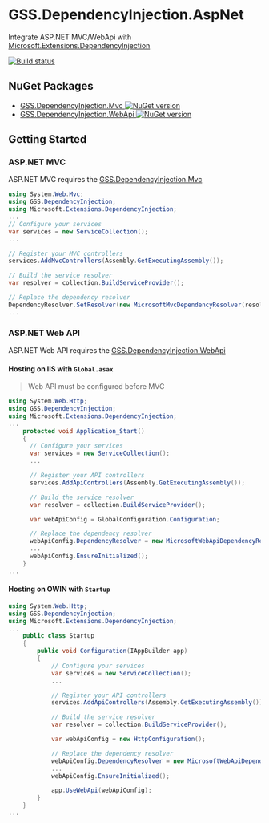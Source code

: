 # GSS.DependencyInjection.AspNet

Integrate ASP.NET MVC/WebApi with [Microsoft.Extensions.DependencyInjection](https://www.nuget.org/packages/Microsoft.Extensions.DependencyInjection)

[![Build status](https://ci.appveyor.com/api/projects/status/5wal66ywv8r2ipb3?svg=true)](https://ci.appveyor.com/project/akunzai/gss-dependencyinjection-aspnet)

## NuGet Packages

- [GSS.DependencyInjection.Mvc ![NuGet version](https://img.shields.io/nuget/v/GSS.DependencyInjection.Mvc.svg?style=flat-square)](https://www.nuget.org/packages/GSS.DependencyInjection.Mvc/)
- [GSS.DependencyInjection.WebApi ![NuGet version](https://img.shields.io/nuget/v/GSS.DependencyInjection.WebApi.svg?style=flat-square)](https://www.nuget.org/packages/GSS.DependencyInjection.WebApi/)

## Getting Started

### ASP.NET MVC

ASP.NET MVC requires the [GSS.DependencyInjection.Mvc](https://www.nuget.org/packages/GSS.DependencyInjection.Mvc/)

```csharp
using System.Web.Mvc;
using GSS.DependencyInjection;
using Microsoft.Extensions.DependencyInjection;
...
// Configure your services
var services = new ServiceCollection();
...

// Register your MVC controllers
services.AddMvcControllers(Assembly.GetExecutingAssembly());

// Build the service resolver
var resolver = collection.BuildServiceProvider();

// Replace the dependency resolver
DependencyResolver.SetResolver(new MicrosoftMvcDependencyResolver(resolver));
...
```

### ASP.NET Web API

ASP.NET Web API requires the [GSS.DependencyInjection.WebApi](https://www.nuget.org/packages/GSS.DependencyInjection.WebApi/)

#### Hosting on IIS with `Global.asax`

> Web API must be configured before MVC

```csharp
using System.Web.Http;
using GSS.DependencyInjection;
using Microsoft.Extensions.DependencyInjection;
...
    protected void Application_Start()
    {
      // Configure your services
      var services = new ServiceCollection();
      ...

      // Register your API controllers
      services.AddApiControllers(Assembly.GetExecutingAssembly());

      // Build the service resolver
      var resolver = collection.BuildServiceProvider();

      var webApiConfig = GlobalConfiguration.Configuration;

      // Replace the dependency resolver
      webApiConfig.DependencyResolver = new MicrosoftWebApiDependencyResolver(resolver);
      ...
      webApiConfig.EnsureInitialized();
    }
...
```

#### Hosting on OWIN with `Startup`

```csharp
using System.Web.Http;
using GSS.DependencyInjection;
using Microsoft.Extensions.DependencyInjection;
...
    public class Startup
    {
        public void Configuration(IAppBuilder app)
        {
            // Configure your services
            var services = new ServiceCollection();
            ...

            // Register your API controllers
            services.AddApiControllers(Assembly.GetExecutingAssembly());

            // Build the service resolver
            var resolver = collection.BuildServiceProvider();

            var webApiConfig = new HttpConfiguration();

            // Replace the dependency resolver
            webApiConfig.DependencyResolver = new MicrosoftWebApiDependencyResolver(resolver);
            ...
            webApiConfig.EnsureInitialized();

            app.UseWebApi(webApiConfig);
        }
    }
...
```
